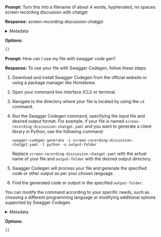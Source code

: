 **Prompt:**
Turn this into a filename of about 4 words, hyphenated, no spaces: screen recording discussion with chatgpt

**Response:**
screen-recording-discussion-chatgpt

<details><summary>Metadata</summary>

- Duration: 827 ms
- Datetime: 2023-11-10T18:22:27.618331
- Model: gpt-3.5-turbo-0613

</details>

**Options:**
```json
{}
```

**Prompt:**
How can I use my file with swagger code gen?

**Response:**
To use your file with Swagger Codegen, follow these steps:
1. Download and install Swagger Codegen from the official website or using a package manager like Homebrew.
2. Open your command line interface (CLI) or terminal.
3. Navigate to the directory where your file is located by using the `cd` command.
4. Run the Swagger Codegen command, specifying the input file and desired output format. For example, if your file is named `screen-recording-discussion-chatgpt.yaml` and you want to generate a client library in Python, use the following command:

   ```
   swagger-codegen generate -i screen-recording-discussion-chatgpt.yaml -l python -o output-folder
   ```

   Replace `screen-recording-discussion-chatgpt.yaml` with the actual name of your file and `output-folder` with the desired output directory.

5. Swagger Codegen will process your file and generate the specified code or other output as per your chosen language.
6. Find the generated code or output in the specified `output-folder`.

You can modify the command according to your specific needs, such as choosing a different programming language or modifying additional options supported by Swagger Codegen.

<details><summary>Metadata</summary>

- Duration: 4554 ms
- Datetime: 2023-11-10T18:30:50.387474
- Model: gpt-3.5-turbo-0613

</details>

**Options:**
```json
{}
```

